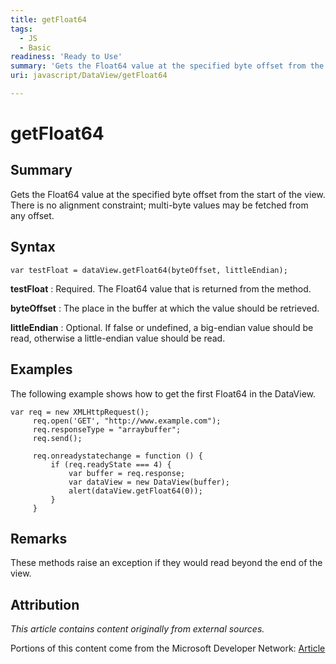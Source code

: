 ```yaml
---
title: getFloat64
tags:
  - JS
  - Basic
readiness: 'Ready to Use'
summary: 'Gets the Float64 value at the specified byte offset from the start of the view. There is no alignment constraint; multi-byte values may be fetched from any offset.'
uri: javascript/DataView/getFloat64

---
```

# getFloat64

## Summary

Gets the Float64 value at the specified byte offset from the start of the view. There is no alignment constraint; multi-byte values may be fetched from any offset.

## Syntax

    var testFloat = dataView.getFloat64(byteOffset, littleEndian);

**testFloat**
:   Required. The Float64 value that is returned from the method.

**byteOffset**
:   The place in the buffer at which the value should be retrieved.

**littleEndian**
:   Optional. If false or undefined, a big-endian value should be read, otherwise a little-endian value should be read.

## Examples

The following example shows how to get the first Float64 in the DataView.

``` {.js}
var req = new XMLHttpRequest();
     req.open('GET', "http://www.example.com");
     req.responseType = "arraybuffer";
     req.send();

     req.onreadystatechange = function () {
         if (req.readyState === 4) {
             var buffer = req.response;
             var dataView = new DataView(buffer);
             alert(dataView.getFloat64(0));
         }
     }
```

## Remarks

These methods raise an exception if they would read beyond the end of the view.

## Attribution

*This article contains content originally from external sources.*

Portions of this content come from the Microsoft Developer Network: [Article](http://msdn.microsoft.com/en-us/library/ie/br212466(v=vs.94).aspx)

